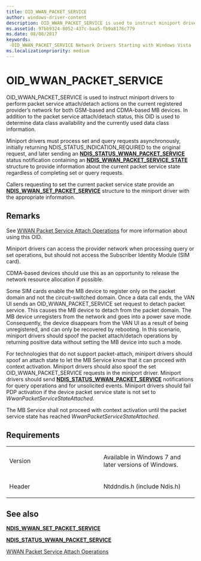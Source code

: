 ```yaml
---
title: OID_WWAN_PACKET_SERVICE
author: windows-driver-content
description: OID_WWAN_PACKET_SERVICE is used to instruct miniport drivers to perform packet service attach/detach actions on the current registered provider’s network for both GSM-based and CDMA-based MB devices.
ms.assetid: 97bb9324-8052-437c-baa5-fb9a8176c779
ms.date: 08/08/2017
keywords: 
 -OID_WWAN_PACKET_SERVICE Network Drivers Starting with Windows Vista
ms.localizationpriority: medium
---
```


# OID\_WWAN\_PACKET\_SERVICE


OID\_WWAN\_PACKET\_SERVICE is used to instruct miniport drivers to perform packet service attach/detach actions on the current registered provider’s network for both GSM-based and CDMA-based MB devices. In addition to the packet service attach/detach status, this OID is used to determine data class availability and the currently used data class information.

Miniport drivers must process set and query requests asynchronously, initially returning NDIS\_STATUS\_INDICATION\_REQUIRED to the original request, and later sending an [**NDIS\_STATUS\_WWAN\_PACKET\_SERVICE**](ndis-status-wwan-packet-service.md) status notification containing an [**NDIS\_WWAN\_PACKET\_SERVICE\_STATE**](https://msdn.microsoft.com/library/windows/hardware/ff567910) structure to provide information about the current packet service state regardless of completing set or query requests.

Callers requesting to set the current packet service state provide an [**NDIS\_WWAN\_SET\_PACKET\_SERVICE**](https://msdn.microsoft.com/library/windows/hardware/ff567921) structure to the miniport driver with the appropriate information.

Remarks
-------

See [WWAN Packet Service Attach Operations](https://msdn.microsoft.com/library/windows/hardware/ff559092) for more information about using this OID.

Miniport drivers can access the provider network when processing query or set operations, but should not access the Subscriber Identity Module (SIM card).

CDMA-based devices should use this as an opportunity to release the network resource allocation if possible.

Some SIM cards enable the MB device to register only on the packet domain and not the circuit-switched domain. Once a data call ends, the VAN UI sends an OID\_WWAN\_PACKET\_SERVICE set request to detach packet service. This causes the MB device to detach from the packet domain. The MB device unregisters from the network and goes into a power save mode. Consequently, the device disappears from the VAN UI as a result of being unregistered, and can only be recovered by rebooting. In this scenario, miniport drivers should spoof the packet attach/detach operations by returning positive data without setting the MB device into such a mode.

For technologies that do not support packet-attach, miniport drivers should spoof an attach state to let the MB Service know that it can proceed with context activation. Miniport drivers should also spoof the set OID\_WWAN\_PACKET\_SERVICE requests in the miniport driver. Miniport drivers should send [**NDIS\_STATUS\_WWAN\_PACKET\_SERVICE**](ndis-status-wwan-packet-service.md) notifications for query operations and for unsolicited events. Miniport drivers should fail PDP activation if the device packet service state is not set to *WwanPacketServiceStateAttached*.

The MB Service shall not proceed with context activation until the packet service state has reached *WwanPacketServiceStateAttached*.

Requirements
------------

<table>
<colgroup>
<col width="50%" />
<col width="50%" />
</colgroup>
<tbody>
<tr class="odd">
<td><p>Version</p></td>
<td><p>Available in Windows 7 and later versions of Windows.</p></td>
</tr>
<tr class="even">
<td><p>Header</p></td>
<td>Ntddndis.h (include Ndis.h)</td>
</tr>
</tbody>
</table>

## See also


[**NDIS\_WWAN\_SET\_PACKET\_SERVICE**](https://msdn.microsoft.com/library/windows/hardware/ff567921)

[**NDIS\_STATUS\_WWAN\_PACKET\_SERVICE**](ndis-status-wwan-packet-service.md)

[WWAN Packet Service Attach Operations](https://msdn.microsoft.com/library/windows/hardware/ff559092)

 

 




